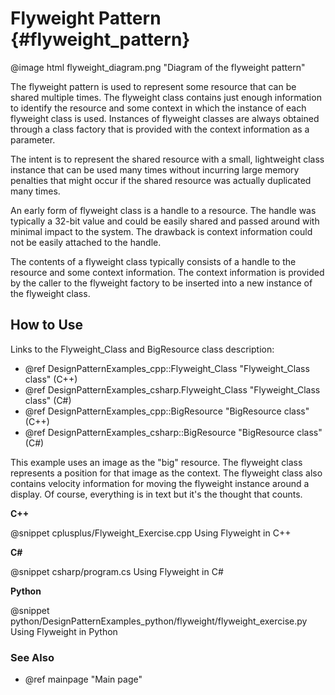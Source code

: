 # Flyweight Pattern {#flyweight_pattern}

@image html flyweight_diagram.png "Diagram of the flyweight pattern"

The flyweight pattern is used to represent some resource that can be shared
multiple times.  The flyweight class contains just enough information to
identify the resource and some context in which the instance of each
flyweight class is used.  Instances of flyweight classes are always
obtained through a class factory that is provided with the context
information as a parameter.

The intent is to represent the shared resource with a small, lightweight
class instance that can be used many times without incurring large
memory penalties that might occur if the shared resource was actually
duplicated many times.

An early form of flyweight class is a handle to a resource.  The handle
was typically a 32-bit value and could be easily shared and passed around
with minimal impact to the system.  The drawback is context information
could not be easily attached to the handle.

The contents of a flyweight class typically consists of a handle to the
resource and some context information.  The context information is provided
by the caller to the flyweight factory to be inserted into a new instance
of the flyweight class.

## How to Use

Links to the Flyweight_Class and BigResource class description:
- @ref DesignPatternExamples_cpp::Flyweight_Class "Flyweight_Class class" (C++)
- @ref DesignPatternExamples_csharp.Flyweight_Class "Flyweight_Class class" (C#)
- @ref DesignPatternExamples_cpp::BigResource "BigResource class" (C++)
- @ref DesignPatternExamples_csharp::BigResource "BigResource class" (C#)

This example uses an image as the "big" resource.  The flyweight class
represents a position for that image as the context.  The flyweight class
also contains velocity information for moving the flyweight instance
around a display.  Of course, everything is in text but it's the thought
that counts.

__C++__

@snippet cplusplus/Flyweight_Exercise.cpp Using Flyweight in C++

__C#__

@snippet csharp/program.cs Using Flyweight in C#

__Python__

@snippet python/DesignPatternExamples_python/flyweight/flyweight_exercise.py Using Flyweight in Python

### See Also
- @ref mainpage "Main page"
